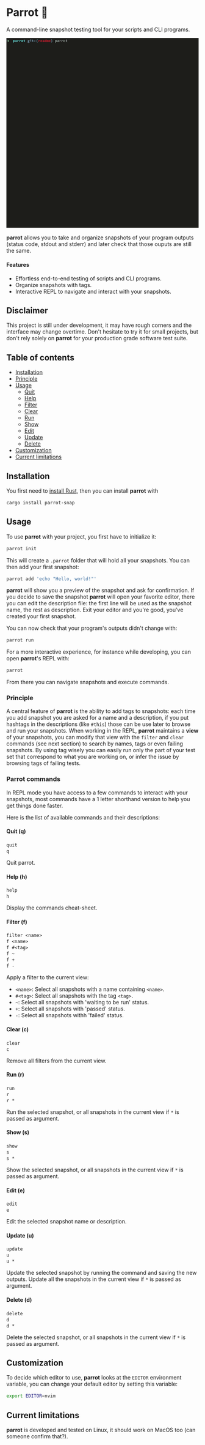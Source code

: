 # Parrot 🦜

A command-line snapshot testing tool for your scripts and CLI programs.

<div align="center">
  <img src="./assets/demo.gif" alt="Parrot demo"/>
</div>

**parrot** allows you to take and organize snapshots of your program outputs (status code, stdout and stderr) and later check that those ouputs are still the same.

#### Features
- Effortless end-to-end testing of scripts and CLI programs.
- Organize snapshots with tags.
- Interactive REPL to navigate and interact with your snapshots.

## Disclaimer

This project is still under development, it may have rough corners and the interface may change overtime. Don't hesitate to try it for small projects, but don't rely solely on **parrot** for your production grade software test suite.

## Table of contents

- [Installation](#installation)
- [Principle](#principle)
- [Usage](#usage)
  - [Quit](#quit-q)
  - [Help](#help-h)
  - [Filter](#filter-f)
  - [Clear](#clear-c)
  - [Run](#run-r)
  - [Show](#show-s)
  - [Edit](#edit-e)
  - [Update](#update-u)
  - [Delete](#delete-d)
- [Customization](#customization)
- [Current limitations](#current-limitations)

## Installation

You first need to [install Rust](https://www.rust-lang.org/tools/install), then you can install **parrot** with 

```sh
cargo install parrot-snap
```

## Usage

To use **parrot** with your project, you first have to initialize it:

```sh
parrot init
```

This will create a `.parrot` folder that will hold all your snapshots. You can then add your first snapshot:

```sh
parrot add 'echo "Hello, world!"'
```

**parrot** will show you a preview of the snapshot and ask for confirmation. If you decide to save the snapshot **parrot** will open your favorite editor, there you can edit the description file: the first line will be used as the snapshot name, the rest as description. Exit your editor and you're good, you've created your first snapshot.

You can now check that your program's outputs didn't change with:

```sh
parrot run
```

For a more interactive experience, for instance while developing, you can open **parrot**'s REPL with:

```sh
parrot
```

From there you can navigate snapshots and execute commands.

### Principle

A central feature of **parrot** is the ability to add tags to snapshots: each time you add snapshot you are asked for a name and a description, if you put hashtags in the descriptions (like `#this`) those can be use later to browse and run your snapshots.
When working in the REPL, **parrot** maintains a **view** of your snapshots, you can modify that view with the `filter` and `clear` commands (see next section) to search by names, tags or even failing snapshots. By using tag wisely you can easily run only the part of your test set that correspond to what you are working on, or infer the issue by browsing tags of failing tests.

### Parrot commands

In REPL mode you have access to a few commands to interact with your snapshots, most commands have a 1 letter shorthand version to help you get things done faster.

Here is the list of available commands and their descriptions:

#### Quit (q)

```
quit
q
```

Quit parrot.

#### Help (h)

```
help
h
```

Display the commands cheat-sheet.

#### Filter (f)

```
filter <name>
f <name>
f #<tag>
f ~
f +
f -
```

Apply a filter to the current view:
- `<name>`: Select all snapshots with a name containing `<name>`.
- `#<tag>`: Select all snapshots with the tag `<tag>`.
- `~`: Select all snapshots with 'waiting to be run' status.
- `+`: Select all snapshots with 'passed' status.
- `-`: Select all snapshots withh 'failed' status.

#### Clear (c)

```
clear
c
```

Remove all filters from the current view.

#### Run (r)

```
run
r
r *
```

Run the selected snapshot, or all snapshots in the current view if `*` is passed as argument.

#### Show (s)

```
show
s
s *
```

Show the selected snapshot, or all snapshots in the current view if `*` is passed as argument.

#### Edit (e)

```
edit
e
```

Edit the selected snapshot name or description.

#### Update (u)

```
update
u
u *
```

Update the selected snapshot by running the command and saving the new outputs. Update all the snapshots in the current view if `*` is passed as argument.

#### Delete (d)

```
delete
d
d *
```

Delete the selected snapshot, or all snapshots in the current view if `*` is passed as argument.

## Customization

To decide which editor to use, **parrot** looks at the `EDITOR` environment variable, you can change your default editor by setting this variable:

```sh
export EDITOR=nvim
```

## Current limitations

**parrot** is developed and tested on Linux, it should work on MacOS too (can someone confirm that?).

